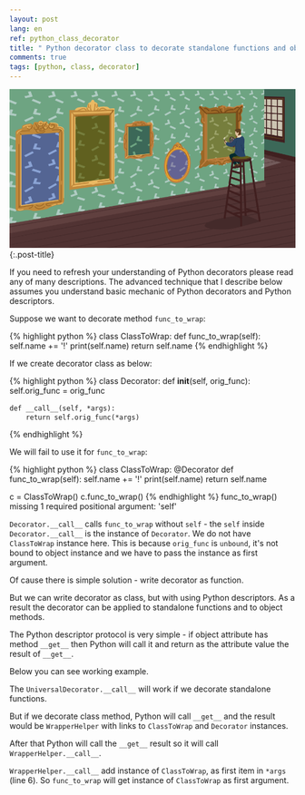 ```yaml
---
layout: post
lang: en
ref: python_class_decorator
title: " Python decorator class to decorate standalone functions and object methods"
comments: true
tags: [python, class, decorator]
---
```

![](/images/decorators.png){:.post-title}

If you need to refresh your understanding of Python decorators please read any of many
descriptions. The advanced technique that I describe below assumes you understand basic
mechanic of Python decorators and Python descriptors. 

Suppose we want to decorate method `func_to_wrap`:

{% highlight python %}
class ClassToWrap:
    def func_to_wrap(self):
        self.name += '!'
        print(self.name)
        return self.name
{% endhighlight %}

If we create decorator class as below:

{% highlight python %}
class Decorator:
    def __init__(self, orig_func):
        self.orig_func = orig_func

    def __call__(self, *args):
        return self.orig_func(*args)
{% endhighlight %}

We will fail to use it for `func_to_wrap`:

{% highlight python %}
class ClassToWrap:
    @Decorator
    def func_to_wrap(self):
        self.name += '!'
        print(self.name)
        return self.name
        
c = ClassToWrap()
c.func_to_wrap()
{% endhighlight %}
    func_to_wrap() missing 1 required positional argument: 'self'

`Decorator.__call__` calls `func_to_wrap` without `self` - the `self` 
inside `Decorator.__call__` is the instance of `Decorator`. We do not have 
`ClassToWrap` instance here. This is because `orig_func` is `unbound`,
it's not bound to object instance and we have to pass the instance as first argument.

Of cause there is simple solution - write decorator as function.

But we can write decorator as class, but with using Python descriptors. As a result the decorator
can be applied to standalone functions and to object methods.

The Python descriptor protocol is very simple - if object attribute has method `__get__` 
then Python will call it and return as the attribute value the result of `__get__`.

Below you can see working example.

The `UniversalDecorator.__call__` will work if we decorate standalone functions.

But if we decorate class method, Python will call `__get__` and the result would be `WrapperHelper` 
with links to `ClassToWrap` and `Decorator` instances.

After that Python will call the `__get__` result so it will call
`WrapperHelper.__call__`. 

`WrapperHelper.__call__` add instance of `ClassToWrap`, as first item in `*args` (line
6). So `func_to_wrap` will get instance of `ClassToWrap` as first argument. 

<script src="https://gist.github.com/andgineer/026a617528c5740da24ec984ac282ee6.js"></script>
